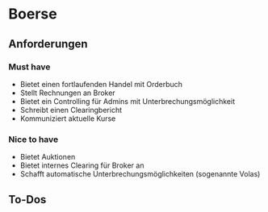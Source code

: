 # Boerse
## Anforderungen
### Must have
* Bietet einen fortlaufenden Handel mit Orderbuch
* Stellt Rechnungen an Broker
* Bietet ein Controlling für Admins mit Unterbrechungsmöglichkeit
* Schreibt einen Clearingbericht 
* Kommuniziert aktuelle Kurse

### Nice to have
* Bietet Auktionen 
* Bietet internes Clearing für Broker an
* Schafft automatische Unterbrechungsmöglichkeiten (sogenannte Volas)

## To-Dos
